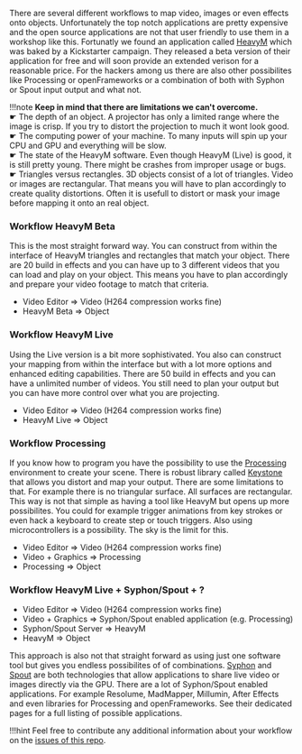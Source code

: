 There are several different workflows to map video, images or even effects onto objects. Unfortunately the top notch applications are pretty expensive and the open source applications are not that user friendly to use them in a workshop like this. Fortunatly we found an application called [HeavyM](https://heavym.net/en/) which was baked by a Kickstarter campaign. They released a beta version of their application for free and will soon provide an extended verison for a reasonable price. For the hackers among us there are also other possibilites like Processing or openFrameworks or a combination of both with Syphon or Spout input output and what not.  

!!!note
    __Keep in mind that there are limitations we can't overcome.__  
    ☛ The depth of an object. A projector has only a limited range where the image is crisp. If you try to distort the projection to much it wont look good.  
    ☛ The computing power of your machine. To many inputs will spin up your CPU and GPU and everything will be slow.  
    ☛ The state of the HeavyM software. Even though HeavyM (Live) is good, it is still pretty young. There might be crashes from improper usage or bugs.  
    ☛ Triangles versus rectangles. 3D objects consist of a lot of triangles. Video or images are rectangular. That means you will have to plan accordingly to create quality distortions. Often it is usefull to distort or mask your image before mapping it onto an real object.  

### Workflow HeavyM Beta  

This is the most straight forward way. You can construct from within the interface of HeavyM triangles and rectangles that match your object. There are 20 build in effects and you can have up to 3 different videos that you can load and play on your object. This means you have to plan accordingly and prepare your video footage to match that criteria.  

- Video Editor ⇒ Video (H264 compression works fine) 
- HeavyM Beta ⇒ Object  

### Workflow HeavyM Live  

Using the Live version is a bit more sophistivated. You also can construct your mapping from within the interface but with a lot more options and enhanced editing capabilities. There are 50 build in effects and you can have a unlimited number of videos. You still need to plan your output but you can have more control over what you are projecting.  

- Video Editor ⇒ Video (H264 compression works fine) 
- HeavyM Live ⇒ Object  

### Workflow Processing  

If you know how to program you have the possibility to use the [Processing](https://processing.org/) environment to create your scene. There is robust library called [Keystone](http://keystonep5.sourceforge.net/) that allows you distort and map your output. There are some limitations to that. For example there is no triangular surface. All surfaces are rectangular. This way is not that simple as having a tool like HeavyM but opens up more possibilites. You could for example trigger animations from key strokes or even hack a keyboard to create step or touch triggers. Also using microcontrollers is a possibility. The sky is the limit for this.  

- Video Editor ⇒ Video (H264 compression works fine)  
- Video + Graphics ⇒ Processing  
- Processing ⇒ Object  

### Workflow HeavyM Live + Syphon/Spout + ?  

- Video Editor ⇒ Video (H264 compression works fine)  
- Video + Graphics ⇒ Syphon/Spout enabled application (e.g. Processing)  
- Syphon/Spout Server ⇒ HeavyM  
- HeavyM ⇒ Object  

This approach is also not that straight forward as using just one software tool but gives you endless possibilites of of combinations. [Syphon](http://syphon.v002.info/) and [Spout](http://spout.zeal.co/) are both technologies that allow applications to share live video or images directly via the GPU. There are a lot of Syphon/Spout enabled applications. For example Resolume, MadMapper, Millumin, After Effects and even libraries for Processing and openFrameworks. See their dedicated pages for a full listing of possible applications.  

!!!hint
    Feel free to contribute any additional information about your workflow on the [issues of this repo](https://github.com/FH-Potsdam/doing-projection-mapping/issues).  
